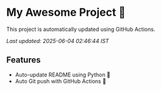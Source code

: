 # My Awesome Project 🚀

This project is automatically updated using GitHub Actions.

_Last updated: 2025-06-04 02:46:44 IST_

## Features
- Auto-update README using Python 🐍
- Auto Git push with GitHub Actions 🤖
